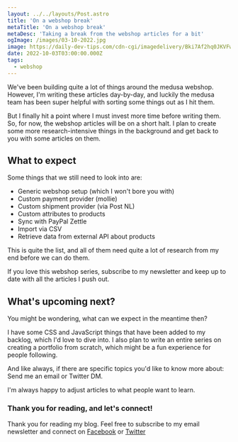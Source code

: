 ```yaml
---
layout: ../../layouts/Post.astro
title: 'On a webshop break'
metaTitle: 'On a webshop break'
metaDesc: 'Taking a break from the webshop articles for a bit'
ogImage: /images/03-10-2022.jpg
image: https://daily-dev-tips.com/cdn-cgi/imagedelivery/Bki7Af2hq0JKVFw1XYYMQg/2926e33d-e6be-4afa-c792-1db5b6512c00
date: 2022-10-03T03:00:00.000Z
tags:
  - webshop
---
```


We've been building quite a lot of things around the medusa webshop.
However, I'm writing these articles day-by-day, and luckily the medusa team has been super helpful with sorting some things out as I hit them.

But I finally hit a point where I must invest more time before writing them.
So, for now, the webshop articles will be on a short halt. I plan to create some more research-intensive things in the background and get back to you with some articles on them.

## What to expect

Some things that we still need to look into are:

- Generic webshop setup (which I won't bore you with)
- Custom payment provider (mollie)
- Custom shipment provider (via Post NL)
- Custom attributes to products
- Sync with PayPal Zettle
- Import via CSV
- Retrieve data from external API about products

This is quite the list, and all of them need quite a lot of research from my end before we can do them.

If you love this webshop series, subscribe to my newsletter and keep up to date with all the articles I push out.

## What's upcoming next?

You might be wondering, what can we expect in the meantime then?

I have some CSS and JavaScript things that have been added to my backlog, which I'd love to dive into.
I also plan to write an entire series on creating a portfolio from scratch, which might be a fun experience for people following.

And like always, if there are specific topics you'd like to know more about: Send me an email or Twitter DM.

I'm always happy to adjust articles to what people want to learn.

### Thank you for reading, and let's connect!

Thank you for reading my blog. Feel free to subscribe to my email newsletter and connect on [Facebook](https://www.facebook.com/DailyDevTipsBlog) or [Twitter](https://twitter.com/DailyDevTips1)
